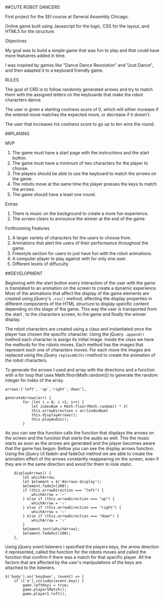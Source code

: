 ##CUTE ROBOT DANCERS


First project for the SEI course at General Assembly Chicago.

Online game built using Javascript for the logic, CSS for the layout, and HTML5 for the structure.

Objectives

My goal was to build a simple game that was fun to play and that could have more featueres added in time. 

I was inspired by games like "Dance Dance Revolution" and "Just Dance", and then adapted it to a keyboard friendly game.

RULES

The goal of CRD is to follow randomly generated arrows and try to match them with the assigned letters on the keyboards that make the robot characters dance. 

The user is given a starting coolness score of 0, which will either increase if the entered move matches the expected move, or decrease if it doesn't.

The user that increases his coolness score to go up to ten wins the round.



##PLANING

MVP

1. The game must have a start page with the instructions and the start button.
2. The game must have a minimum of two characters for the player to choose. 
3. The players should be able to use the keyboard to match the arrows on the game.
4. The robots move at the same time the player presses the keys to match the arrows.  
5. The game should have a least one round.

Extras

1. There is music on the background to create a more fun experience. 
2. The screen clears to announce the winner at the end of the game. 

Forthcoming Features

1. A larger variety of characters for the users to choose from.
2. Animations that alert the users of their performance throughout the game.
3. Freestyle section for users to just have fun with the robot animations. 
4. A computer player to play against with for only one user. 
5. Different levels of diffuculty



##DEVELOPMENT

Beginning with the start button every interaction of the user with the game is translated to an animation on the screen to create a dynamic experience. Most of the animations that affect the display of the game elements are created using jQuery's `.css()` method, affecting the display properties in different components of the HTML structure to display specific content depending on the stage of the game. This way the user is transported from the start , to the characters screen, to the game and finally the winner display. 

The robot characters are created using a class and instantiated once the player has chosen the specific character. Using the jQuery `.append()` method each character is assign its initial image. Inside the class we have the methods for the robots moves. Each method has the images that represent each one of characters moves. For each move the images are replaced using the jQuery `replaceWith()`method to create the animation of the robot characters. 


To generate the arrows I used and array with the directions and a function with a for loop that uses Math.floor(Math.random()) to generate the random integer for index of the array.  
```
arrows:['left', 'up','right','down'],

generateArrows(arr) {
		for (let i = 0; i <1; i++) {
			let indexNum = Math.floor(Math.random() * 3)
			this.arrowDirection = arr[indexNum]
			this.displayArrows();
			this.playAudio();
		}			

```
As you can see this function calls the function that displays the arrows on the screen and the function that starts the audio as well. This the music starts as soon as the arrows are generated and the player becomes aware that the game has begun. Bellow you can see the display arrows function. Using the jQuery UI fadeIn and fadeOut method we are able to create the animation effect of the arrows constantly reappearing on the screen, even if they are in the same direction and avoid for them to look static.  
```
	displayArrows() {
		let whichArrow;
		let $element = $('#arrows-display');
		$element.fadeIn(200);
		if (this.arrowDirection === "left") {
			whichArrow = '⇦'
		} else if (this.arrowDirection === "up") {
			whichArrow = '⇧'
		} else if (this.arrowDirection === "right") {
			whichArrow = '⇨'
		} else if (this.arrowDirection === "down") {
			whichArrow = '⇩'
		} 
		$element.text(whichArrow);
		$element.fadeOut(200);
	},
```
Using jQuery event listeners I specified the players keys, the arrow direction it represented, called the function for the robots moves and called the function that confirm if there was a match for that specific player. All the factors that are affected by the user's manipulations of the keys are attached to the listeners. 
``` 
$('body').on('keydown', (event) => {
	if (['a'].includes(event.key)) {
		game.leftKey1 = true;
		game.player1Match();
    	game.player1.left();
```






